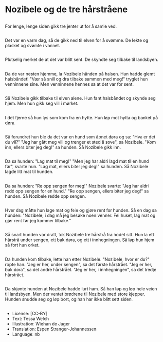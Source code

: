 # Nozibele og de tre hårstråene

##
For lenge, lenge siden gikk tre jenter ut for å samle ved.

##
Det var en varm dag, så de gikk ned til elven for å svømme. De lekte og plasket og svømte i vannet.

##
Plutselig merket de at det var blitt sent. De skyndte seg tilbake til landsbyen.

##
Da de var nesten hjemme, la Nozibele hånden på halsen. Hun hadde glemt halsbåndet! "Vær så snill og dra tilbake sammen med meg!" tryglet hun venninnene sine. Men venninnene hennes sa at det var for sent.

##
Så Nozibele gikk tilbake til elven alene. Hun fant halsbåndet og skynde seg hjem. Men hun gikk seg vill i mørket.

##
I det fjerne så hun lys som kom fra en hytte. Hun løp mot hytta og banket på døra.

##
Så forundret hun ble da det var en hund som åpnet døra og sa: "Hva er det du vil?" "Jeg har gått meg vill og trenger et sted å sove", sa Nozibele. "Kom inn, ellers biter jeg deg!" sa hunden. Så Nozibele gikk inn.

##
Da sa hunden: "Lag mat til meg!" "Men jeg har aldri lagd mat til en hund før", svarte hun. "Lag mat, ellers biter jeg deg!" sa hunden. Så Nozibele lagde litt mat til hunden.

##
Da sa hunden: "Re opp sengen for meg!" Nozibele svarte: "Jeg har aldri redd opp sengen for en hund." "Re opp sengen, ellers biter jeg deg!" sa hunden. Så Nozibele redde opp sengen.

##
Hver dag måtte hun lage mat og feie og gjøre rent for hunden. Så en dag sa hunden: "Nozibele, i dag må jeg besøke noen venner. Fei huset, lag mat og gjør rent før jeg kommer tilbake."

##
Så snart hunden var dratt, tok Nozibele tre hårstrå fra hodet sitt. Hun la ett hårstrå under sengen, ett bak døra, og ett i innhegningen. Så løp hun hjem så fort hun orket.

##
Da hunden kom tilbake, lette han etter Nozibele. "Nozibele, hvor er du?" ropte han. "Jeg er her, under sengen", sa det første hårstrået. "Jeg er her, bak døra", sa det andre hårstrået. "Jeg er her, i innhegningen", sa det tredje hårstrået.

##
Da skjønte hunden at Nozibele hadde lurt ham. Så han løp og løp hele veien til landsbyen. Men der ventet brødrene til Nozibele med store kjepper. Hunden snudde seg og løp bort, og han har ikke blitt sett siden.

##
* License: [CC-BY]
* Text: Tessa Welch
* Illustration: Wiehan de Jager
* Translation: Espen Stranger-Johannessen
* Language: nb
